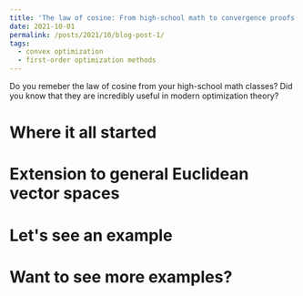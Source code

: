 ```yaml
---
title: 'The law of cosine: From high-school math to convergence proofs of modern optimization algorithms'
date: 2021-10-01
permalink: /posts/2021/10/blog-post-1/
tags:
  - convex optimization
  - first-order optimization methods
---
```


Do you remeber the law of cosine from your high-school math classes? Did you know that they are incredibly useful in modern optimization theory? 

Where it all started
======

Extension to general Euclidean vector spaces
======

Let's see an example
======

Want to see more examples?
======
